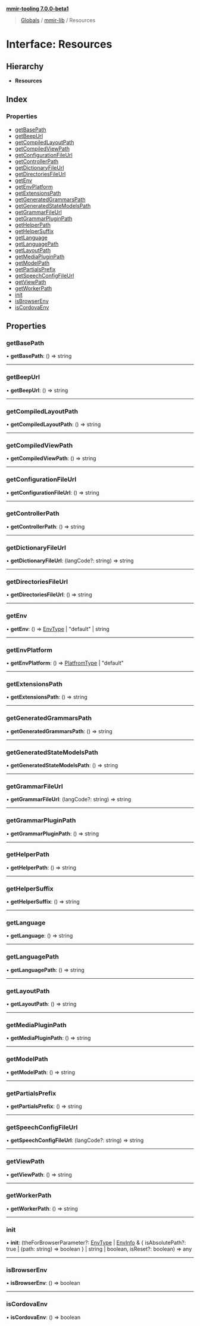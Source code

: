 **[mmir-tooling 7.0.0-beta1](../README.md)**

> [Globals](../README.md) / [mmir-lib](../modules/mmir_lib.md) / Resources

# Interface: Resources

## Hierarchy

* **Resources**

## Index

### Properties

* [getBasePath](mmir_lib.resources.md#getbasepath)
* [getBeepUrl](mmir_lib.resources.md#getbeepurl)
* [getCompiledLayoutPath](mmir_lib.resources.md#getcompiledlayoutpath)
* [getCompiledViewPath](mmir_lib.resources.md#getcompiledviewpath)
* [getConfigurationFileUrl](mmir_lib.resources.md#getconfigurationfileurl)
* [getControllerPath](mmir_lib.resources.md#getcontrollerpath)
* [getDictionaryFileUrl](mmir_lib.resources.md#getdictionaryfileurl)
* [getDirectoriesFileUrl](mmir_lib.resources.md#getdirectoriesfileurl)
* [getEnv](mmir_lib.resources.md#getenv)
* [getEnvPlatform](mmir_lib.resources.md#getenvplatform)
* [getExtensionsPath](mmir_lib.resources.md#getextensionspath)
* [getGeneratedGrammarsPath](mmir_lib.resources.md#getgeneratedgrammarspath)
* [getGeneratedStateModelsPath](mmir_lib.resources.md#getgeneratedstatemodelspath)
* [getGrammarFileUrl](mmir_lib.resources.md#getgrammarfileurl)
* [getGrammarPluginPath](mmir_lib.resources.md#getgrammarpluginpath)
* [getHelperPath](mmir_lib.resources.md#gethelperpath)
* [getHelperSuffix](mmir_lib.resources.md#gethelpersuffix)
* [getLanguage](mmir_lib.resources.md#getlanguage)
* [getLanguagePath](mmir_lib.resources.md#getlanguagepath)
* [getLayoutPath](mmir_lib.resources.md#getlayoutpath)
* [getMediaPluginPath](mmir_lib.resources.md#getmediapluginpath)
* [getModelPath](mmir_lib.resources.md#getmodelpath)
* [getPartialsPrefix](mmir_lib.resources.md#getpartialsprefix)
* [getSpeechConfigFileUrl](mmir_lib.resources.md#getspeechconfigfileurl)
* [getViewPath](mmir_lib.resources.md#getviewpath)
* [getWorkerPath](mmir_lib.resources.md#getworkerpath)
* [init](mmir_lib.resources.md#init)
* [isBrowserEnv](mmir_lib.resources.md#isbrowserenv)
* [isCordovaEnv](mmir_lib.resources.md#iscordovaenv)

## Properties

### getBasePath

•  **getBasePath**: () => string

___

### getBeepUrl

•  **getBeepUrl**: () => string

___

### getCompiledLayoutPath

•  **getCompiledLayoutPath**: () => string

___

### getCompiledViewPath

•  **getCompiledViewPath**: () => string

___

### getConfigurationFileUrl

•  **getConfigurationFileUrl**: () => string

___

### getControllerPath

•  **getControllerPath**: () => string

___

### getDictionaryFileUrl

•  **getDictionaryFileUrl**: (langCode?: string) => string

___

### getDirectoriesFileUrl

•  **getDirectoriesFileUrl**: () => string

___

### getEnv

•  **getEnv**: () => [EnvType](../modules/mmir_lib.md#envtype) \| \"default\" \| string

___

### getEnvPlatform

•  **getEnvPlatform**: () => [PlatfromType](../modules/mmir_lib.md#platfromtype) \| \"default\"

___

### getExtensionsPath

•  **getExtensionsPath**: () => string

___

### getGeneratedGrammarsPath

•  **getGeneratedGrammarsPath**: () => string

___

### getGeneratedStateModelsPath

•  **getGeneratedStateModelsPath**: () => string

___

### getGrammarFileUrl

•  **getGrammarFileUrl**: (langCode?: string) => string

___

### getGrammarPluginPath

•  **getGrammarPluginPath**: () => string

___

### getHelperPath

•  **getHelperPath**: () => string

___

### getHelperSuffix

•  **getHelperSuffix**: () => string

___

### getLanguage

•  **getLanguage**: () => string

___

### getLanguagePath

•  **getLanguagePath**: () => string

___

### getLayoutPath

•  **getLayoutPath**: () => string

___

### getMediaPluginPath

•  **getMediaPluginPath**: () => string

___

### getModelPath

•  **getModelPath**: () => string

___

### getPartialsPrefix

•  **getPartialsPrefix**: () => string

___

### getSpeechConfigFileUrl

•  **getSpeechConfigFileUrl**: (langCode?: string) => string

___

### getViewPath

•  **getViewPath**: () => string

___

### getWorkerPath

•  **getWorkerPath**: () => string

___

### init

•  **init**: (theForBrowserParameter?: [EnvType](../modules/mmir_lib.md#envtype) \| [EnvInfo](mmir_lib.envinfo.md) & { isAbsolutePath?: true \| (path: string) => boolean  } \| string \| boolean, isReset?: boolean) => any

___

### isBrowserEnv

•  **isBrowserEnv**: () => boolean

___

### isCordovaEnv

•  **isCordovaEnv**: () => boolean
